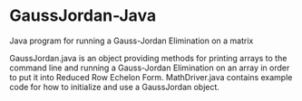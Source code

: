 GaussJordan-Java
================

Java program for running a Gauss-Jordan Elimination on a matrix

GaussJordan.java is an object providing methods for printing arrays to the
command line and running a Gauss-Jordan Elimination on an array in order to
put it into Reduced Row Echelon Form. MathDriver.java contains example code
for how to initialize and use a GaussJordan object.
